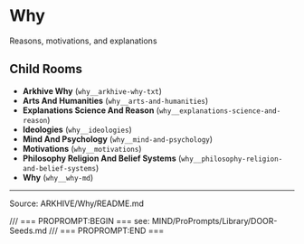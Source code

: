 # Why

Reasons, motivations, and explanations

## Child Rooms
- **Arkhive Why** (`why__arkhive-why-txt`)
- **Arts And Humanities** (`why__arts-and-humanities`)
- **Explanations Science And Reason** (`why__explanations-science-and-reason`)
- **Ideologies** (`why__ideologies`)
- **Mind And Psychology** (`why__mind-and-psychology`)
- **Motivations** (`why__motivations`)
- **Philosophy Religion And Belief Systems** (`why__philosophy-religion-and-belief-systems`)
- **Why** (`why__why-md`)

---
Source: ARKHIVE/Why/README.md

/// === PROPROMPT:BEGIN ===
see: MIND/ProPrompts/Library/DOOR-Seeds.md
/// === PROPROMPT:END ===
